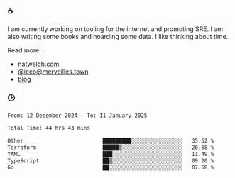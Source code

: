 ### ☕

I am currently working on tooling for the internet and promoting SRE. I am also writing some books and hoarding some data. I like thinking about time. 

Read more:

 - [natwelch.com](https://natwelch.com)
 - [@icco@merveilles.town](https://merveilles.town/@icco)
 - [blog](https://writing.natwelch.com)

### 🕒

<!--START_SECTION:waka-->

```txt
From: 12 December 2024 - To: 11 January 2025

Total Time: 44 hrs 43 mins

Other                         █████████░░░░░░░░░░░░░░░░   35.52 %
Terraform                     █████▒░░░░░░░░░░░░░░░░░░░   20.68 %
YAML                          ███░░░░░░░░░░░░░░░░░░░░░░   11.49 %
TypeScript                    ██▒░░░░░░░░░░░░░░░░░░░░░░   09.20 %
Go                            ██░░░░░░░░░░░░░░░░░░░░░░░   07.68 %
```

<!--END_SECTION:waka-->
